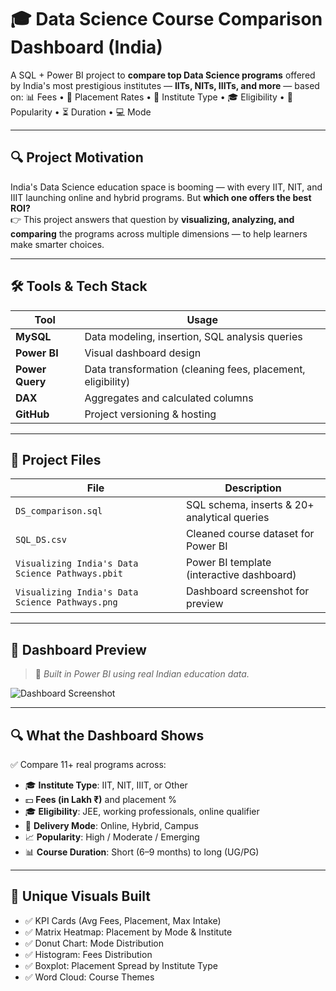 # 🎓 Data Science Course Comparison Dashboard (India)
A SQL + Power BI project to **compare top Data Science programs** offered by India's most prestigious institutes — **IITs, NITs, IIITs, and more** — based on:
📊 Fees • 💼 Placement Rates • 🏫 Institute Type • 🎓 Eligibility • 🧠 Popularity • ⏳ Duration • 💻 Mode

---

## 🔍 Project Motivation
India's Data Science education space is booming — with every IIT, NIT, and IIIT launching online and hybrid programs. But **which one offers the best ROI?**  
👉 This project answers that question by **visualizing, analyzing, and comparing** the programs across multiple dimensions — to help learners make smarter choices.

---

## 🛠️ Tools & Tech Stack
| Tool          | Usage                          |
|---------------|--------------------------------|
| **MySQL**      | Data modeling, insertion, SQL analysis queries |
| **Power BI**   | Visual dashboard design        |
| **Power Query**| Data transformation (cleaning fees, placement, eligibility) |
| **DAX**        | Aggregates and calculated columns |
| **GitHub**     | Project versioning & hosting   |

---

## 📂 Project Files
| File | Description |
|------|-------------|
| `DS_comparison.sql` | SQL schema, inserts & 20+ analytical queries |
| `SQL_DS.csv`        | Cleaned course dataset for Power BI |
| `Visualizing India's Data Science Pathways.pbit` | Power BI template (interactive dashboard) |
| `Visualizing India's Data Science Pathways.png` | Dashboard screenshot for preview |

---

## 📸 Dashboard Preview
> 🧠 *Built in Power BI using real Indian education data.*

![Dashboard Screenshot](Visualizing%20India's%20Data%20Science%20Pathways.jpg)

---

## 🔍 What the Dashboard Shows
✅ Compare 11+ real programs across:
- 🎓 **Institute Type**: IIT, NIT, IIIT, or Other
- 💵 **Fees (in Lakh ₹)** and placement %
- 🎓 **Eligibility**: JEE, working professionals, online qualifier
- 📍 **Delivery Mode**: Online, Hybrid, Campus
- 📈 **Popularity**: High / Moderate / Emerging
- 📊 **Course Duration**: Short (6–9 months) to long (UG/PG)

---

## 🧠 Unique Visuals Built
- ✅ KPI Cards (Avg Fees, Placement, Max Intake)
- ✅ Matrix Heatmap: Placement by Mode & Institute
- ✅ Donut Chart: Mode Distribution
- ✅ Histogram: Fees Distribution
- ✅ Boxplot: Placement Spread by Institute Type
- ✅ Word Cloud: Course Themes
